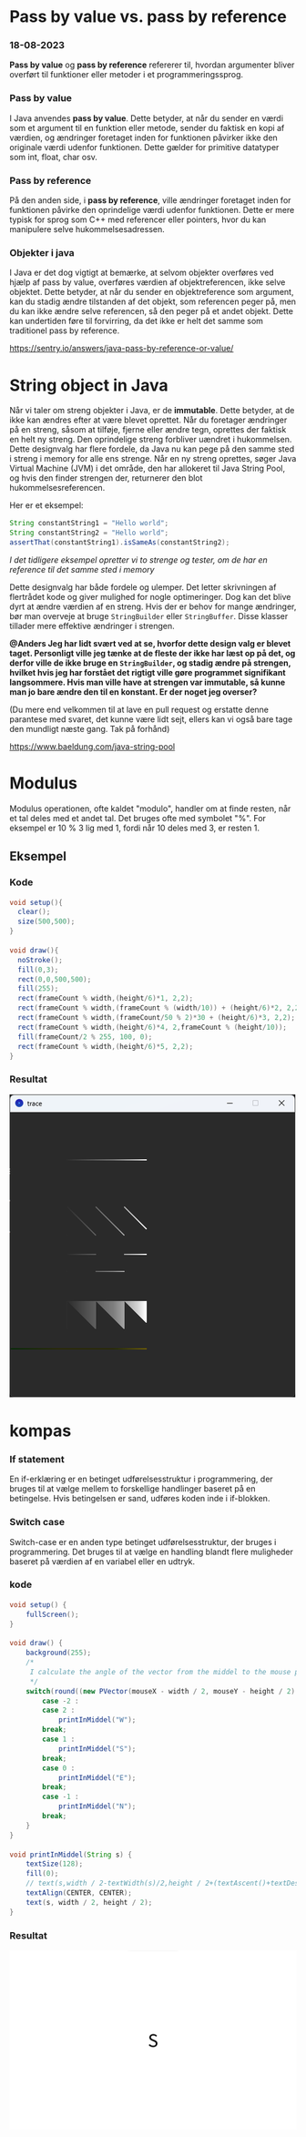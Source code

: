
# Pass by value vs. pass by reference

### 18-08-2023

**Pass by value** og **pass by reference** refererer til, hvordan argumenter bliver overført til funktioner eller metoder i et programmeringssprog.

### Pass by value

I Java anvendes **pass by value**. Dette betyder, at når du sender en værdi som et argument til en funktion eller metode, sender du faktisk en kopi af værdien, og ændringer foretaget inden for funktionen påvirker ikke den originale værdi udenfor funktionen. Dette gælder for primitive datatyper som int, float, char osv.

### Pass by reference

På den anden side, i **pass by reference**, ville ændringer foretaget inden for funktionen påvirke den oprindelige værdi udenfor funktionen. Dette er mere typisk for sprog som C++ med referencer eller pointers, hvor du kan manipulere selve hukommelsesadressen.

### Objekter i java

I Java er det dog vigtigt at bemærke, at selvom objekter overføres ved hjælp af pass by value, overføres værdien af objektreferencen, ikke selve objektet. Dette betyder, at når du sender en objektreference som argument, kan du stadig ændre tilstanden af det objekt, som referencen peger på, men du kan ikke ændre selve referencen, så den peger på et andet objekt. Dette kan undertiden føre til forvirring, da det ikke er helt det samme som traditionel pass by reference.

https://sentry.io/answers/java-pass-by-reference-or-value/

# String object in Java

Når vi taler om streng objekter i Java, er de **immutable**. Dette betyder, at de ikke kan ændres efter at være blevet oprettet. Når du foretager ændringer på en streng, såsom at tilføje, fjerne eller ændre tegn, oprettes der faktisk en helt ny streng. Den oprindelige streng forbliver uændret i hukommelsen. Dette designvalg har flere fordele, da Java nu kan pege på den samme sted i streng i memory for alle ens strenge. Når en ny streng oprettes, søger Java Virtual Machine (JVM) i det område, den har allokeret til Java String Pool, og hvis den finder strengen der, returnerer den blot hukommelsesreferencen.

Her er et eksempel:

```java
String constantString1 = "Hello world";
String constantString2 = "Hello world";
assertThat(constantString1).isSameAs(constantString2);
```


*I det tidligere eksempel opretter vi to strenge og tester, om de har en reference til det samme sted i memory*

Dette designvalg har både fordele og ulemper. Det letter skrivningen af flertrådet kode og giver mulighed for nogle optimeringer. Dog kan det blive dyrt at ændre værdien af en streng. Hvis der er behov for mange ændringer, bør man overveje at bruge `StringBuilder` eller `StringBuffer`. Disse klasser tillader mere effektive ændringer i strengen.

**@Anders Jeg har lidt svært ved at se, hvorfor dette design valg er blevet taget. Personligt ville jeg tænke at de fleste der ikke har læst op på det, og derfor ville de  ikke bruge en `StringBuilder`, og stadig ændre på strengen, hvilket hvis jeg har forstået det rigtigt ville gøre programmet signifikant langsommere. 
Hvis man ville have at strengen var immutable, så kunne man jo bare ændre den til en konstant. Er der noget jeg overser?**

(Du mere end velkommen til at lave en pull request og erstatte denne parantese med svaret, det kunne være lidt sejt, ellers kan vi også bare tage den mundligt næste gang. Tak på forhånd)

https://www.baeldung.com/java-string-pool

# Modulus
Modulus operationen, ofte kaldet "modulo", handler om at finde resten, når et tal deles med et andet tal. Det bruges ofte med symbolet "%". For eksempel er 10 % 3 lig med 1, fordi når 10 deles med 3, er resten 1.
## Eksempel
### Kode
```java
void setup(){
  clear();
  size(500,500);
}

void draw(){
  noStroke();
  fill(0,3);
  rect(0,0,500,500);
  fill(255);
  rect(frameCount % width,(height/6)*1, 2,2);
  rect(frameCount % width,(frameCount % (width/10)) + (height/6)*2, 2,2);
  rect(frameCount % width,(frameCount/50 % 2)*30 + (height/6)*3, 2,2);
  rect(frameCount % width,(height/6)*4, 2,frameCount % (height/10));
  fill(frameCount/2 % 255, 100, 0);
  rect(frameCount % width,(height/6)*5, 2,2);
}
```
### Resultat
![](Pasted%20image%2020230819130047.png)
# kompas
### If statement
En if-erklæring er en betinget udførelsesstruktur i programmering, der bruges til at vælge mellem to forskellige handlinger baseret på en betingelse. Hvis betingelsen er sand, udføres koden inde i if-blokken.

### Switch case
Switch-case er en anden type betinget udførelsesstruktur, der bruges i programmering. Det bruges til at vælge en handling blandt flere muligheder baseret på værdien af en variabel eller en udtryk.
### kode
```java
void setup() {
    fullScreen();
}

void draw() {
    background(255);
    /*
     I calculate the angle of the vector from the middel to the mouse position. We get the angel in radians, so we divide by PI and plus by 1 and multiply by 2 to get a value between -2 and 2. We then round the value to the nearest integer, and pass it as the switch argument.
     */
    switch(round((new PVector(mouseX - width / 2, mouseY - height / 2).heading() / PI) * 2)) {
        case -2 :
        case 2 :
            printInMiddel("W");
        break;  
        case 1 :
            printInMiddel("S");
        break;
        case 0 :
            printInMiddel("E");
        break;
        case -1 :
            printInMiddel("N");
        break;
    }
}
  
void printInMiddel(String s) {
    textSize(128);
    fill(0);
    // text(s,width / 2-textWidth(s)/2,height / 2+(textAscent()+textDescent())/2);
    textAlign(CENTER, CENTER);
    text(s, width / 2, height / 2);  
}
```
### Resultat
![](Pasted%20image%2020230823124320.png)